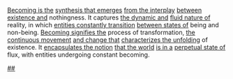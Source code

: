 

[Becoming is the](1/1/1/3/.Becoming) [synthesis that emerges](1/3/1/2/3/2/1/1/2/2/1/.Synthesis) [from the interplay](2/1/1/2/2/2/2/2/.Foreplay) [between existence and](2/2/3/2/3/1/.Reality%20and%20Existence) nothingness. It captures [the dynamic and](2/3/2/2/1/1/.Dynamics) [fluid nature of](2/1/1/2/3/.Fluidity) reality, in which [entities constantly transition](1/1/2/2/.Change) [between states of](3/1/3/3/1/2/2/2/.State) being and non-being. [Becoming signifies the](1/1/1/3/.Becoming) process of transformation, [the continuous movement](2/1/1/2/1/1/.Movement) [and change that](1/1/3/2/3/1/3/1/.Change) [characterizes the unfolding](3/3/3/_Manifestation-Transformation) of existence. It [encapsulates the notion](2/2/3/2/2/2/.Understanding%20and%20Explanation) [that the world](3/3/3/1/1/3/.World%20Egg) [is in a](3/1/1/2/3/2/1/2/1/1/.Person%20Identification) [perpetual state of](1/1/3/2/1/1/2/.Stasis) flux, with entities undergoing constant becoming.

[##](1/1/3/2/3/1/3/1/.Change)